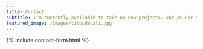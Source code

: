 ```yaml
---
title: Contact
subtitle: I'm currently available to take on new projects. <br /> For startups interested in working together, I offer 30 minutes of free consultation.
featured_image: /images/titusdecali.jpg
---
```


{% include contact-form.html %}



